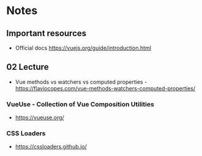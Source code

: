 # Notes

## Important resources

- Official docs https://vuejs.org/guide/introduction.html

## 02 Lecture

- Vue methods vs watchers vs computed properties - https://flaviocopes.com/vue-methods-watchers-computed-properties/

### VueUse - Collection of Vue Composition Utilities 
- https://vueuse.org/

### CSS Loaders 
- https://cssloaders.github.io/ 
